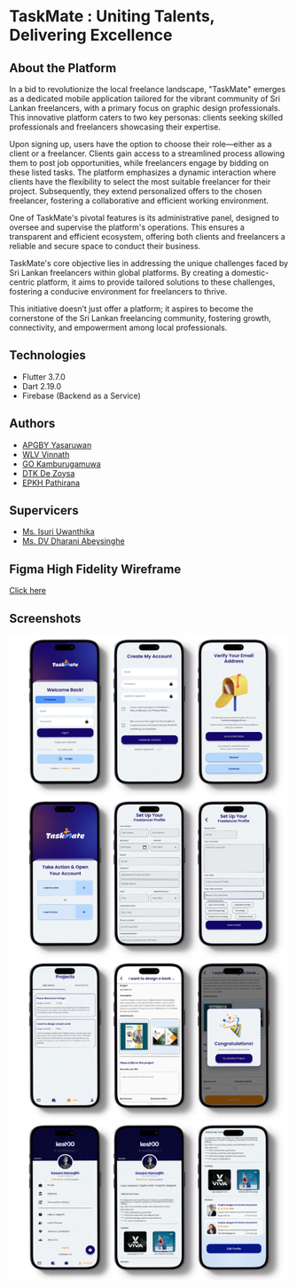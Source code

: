 # TaskMate : Uniting Talents, Delivering Excellence

## About the Platform

In a bid to revolutionize the local freelance landscape, "TaskMate" emerges as a dedicated mobile application tailored for the vibrant community of Sri Lankan freelancers, with a primary focus on graphic design professionals. This innovative platform caters to two key personas: clients seeking skilled professionals and freelancers showcasing their expertise.

Upon signing up, users have the option to choose their role—either as a client or a freelancer. Clients gain access to a streamlined process allowing them to post job opportunities, while freelancers engage by bidding on these listed tasks. The platform emphasizes a dynamic interaction where clients have the flexibility to select the most suitable freelancer for their project. Subsequently, they extend personalized offers to the chosen freelancer, fostering a collaborative and efficient working environment.

One of TaskMate's pivotal features is its administrative panel, designed to oversee and supervise the platform's operations. This ensures a transparent and efficient ecosystem, offering both clients and freelancers a reliable and secure space to conduct their business.

TaskMate's core objective lies in addressing the unique challenges faced by Sri Lankan freelancers within global platforms. By creating a domestic-centric platform, it aims to provide tailored solutions to these challenges, fostering a conducive environment for freelancers to thrive.

This initiative doesn’t just offer a platform; it aspires to become the cornerstone of the Sri Lankan freelancing community, fostering growth, connectivity, and empowerment among local professionals.

## Technologies

- Flutter 3.7.0
- Dart 2.19.0
- Firebase (Backend as a Service)

## Authors

- [APGBY Yasaruwan](https://www.linkedin.com/in/basuru-yasaruwan-805820235/ "sdg")
- [WLV Vinnath](www.linkedin.com/in/vinukavinnath)
- [GO Kamburugamuwa](https://www.linkedin.com/in/govindu-oshada/)
- [DTK De Zoysa](https://www.linkedin.com/in/thilina-de-zoysa-a6aa362a4/)
- [EPKH Pathirana](https://www.linkedin.com/in/kesarahansajith/)

## Supervicers

- [Ms. Isuri Uwanthika](https://foc.kdu.ac.lk/computer_science/ms-isuri-uwanthika/ "Lecturer Profile")
- [Ms. DV Dharani Abeysinghe](https://foc.kdu.ac.lk/computer_science/ms-dv-dharani-abeysinghe/ "Lecturer Profile")

## Figma High Fidelity Wireframe

[Click here](https://www.figma.com/file/hIewd85LHemb3zweeoxbQE/New-TaskMate-Ui-Designs?type=design&node-id=796%3A1209&mode=design&t=ilCDeu78UdLX6HXw-1)

## Screenshots 
![Signin_Signup_screen](assets\2.webp)
![Sreate_account_screen](assets\4.webp)
![job_screen_screen](assets\6.webp)
![Dashboard_screen](assets\10.webp)

